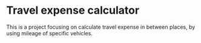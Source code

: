# Travel expense calculator

This is a project focusing on calculate travel expense in between places, by using mileage of specific vehicles.

